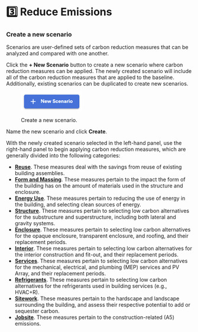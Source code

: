 # 3️⃣ Reduce Emissions

### Create a new scenario

Scenarios are user-defined sets of carbon reduction measures that can be analyzed and compared with one another.&#x20;

Click the **+ New Scenario** button to create a new scenario where carbon reduction measures can be applied. The newly created scenario will include all of the carbon reduction measures that are applied to the baseline. Additionally, existing scenarios can be duplicated to create new scenarios.&#x20;

<div align="left">

<figure><img src="../../.gitbook/assets/image (15).png" alt="" width="164"><figcaption><p>Create a new scenario.</p></figcaption></figure>

</div>

Name the new scenario and click **Create**.&#x20;

With the newly created scenario selected in the left-hand panel, use the right-hand panel to begin applying carbon reduction measures, which are generally divided into the following categories:

* [**Reuse**](carbon-reduction-measures.md#reuse). These measures deal with the savings from reuse of existing building assemblies.
* [**Form and Massing**](carbon-reduction-measures.md#form-and-massing). These measures pertain to the impact the form of the building has on the amount of materials used in the structure and enclosure.&#x20;
* [**Energy Use**](carbon-reduction-measures.md#energy-use). These measures pertain to reducing the use of energy in the building, and selecting clean sources of energy.
* [**Structure**](carbon-reduction-measures.md#structure). These measures pertain to selecting low carbon alternatives for the substructure and superstructure, including both lateral and gravity systems.
* [**Enclosure**](carbon-reduction-measures.md#enclosure). These measures pertain to selecting low carbon alternatives for the opaque enclosure, transparent enclosure, and roofing, and their replacement periods.
* [**Interior**](carbon-reduction-measures.md#interior). These measures pertain to selecting low carbon alternatives for the interior construction and fit-out, and their replacement periods.
* [**Services**](carbon-reduction-measures.md#services). These measures pertain to selecting low carbon alternatives for the mechanical, electrical, and plumbing (MEP) services and PV Array, and their replacement periods.
* [**Refrigerants**](carbon-reduction-measures.md#refrigerants). These measures pertain to selecting low carbon alternatives for the refrigerants used in building services (e.g., HVAC+R).
* [**Sitework**](carbon-reduction-measures.md#sitework). These measures pertain to the hardscape and landscape surrounding the building, and assess their respective potential to add or sequester carbon.
* [**Jobsite**](carbon-reduction-measures.md#jobsite). These measures pertain to the construction-related (A5) emissions.
